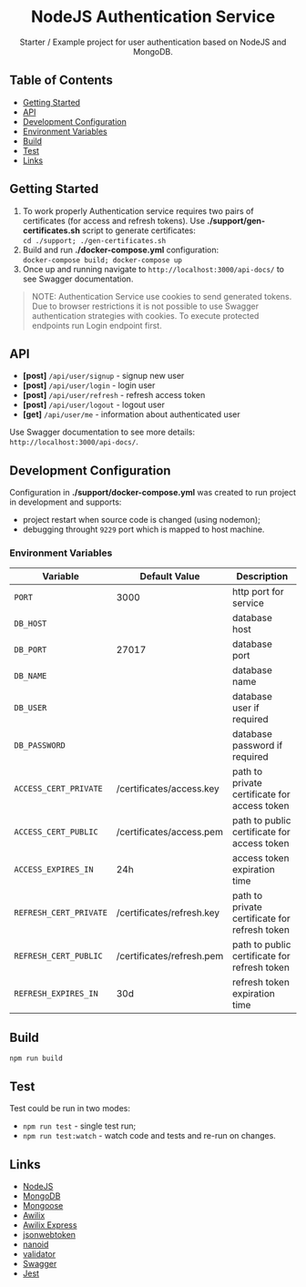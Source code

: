 <h1 align="center">NodeJS Authentication Service</h1>


<p align="center">Starter / Example project for user authentication based on NodeJS and MongoDB.</p>


## Table of Contents
- [Getting Started](#getting-started)
- [API](#api)
- [Development Configuration](#development-configuration)
- [Environment Variables](#environment-variables)
- [Build](#build)
- [Test](#test)
- [Links](#links)


## Getting Started

1. To work properly Authentication service requires two pairs of certificates (for access and refresh tokens). Use **./support/gen-certificates.sh** script to generate certificates:\
``cd ./support; ./gen-certificates.sh``
2. Build and run **./docker-compose.yml** configuration:\
``docker-compose build; docker-compose up``
3. Once up and running navigate to ``http://localhost:3000/api-docs/`` to see Swagger documentation.

> NOTE: Authentication Service use cookies to send generated tokens. Due to browser restrictions it is not possible to use Swagger authentication strategies with cookies. To execute protected endpoints run Login endpoint first.


## API

- **[post]** ``/api/user/signup``  - signup new user
- **[post]** ``/api/user/login`` - login user
- **[post]** ``/api/user/refresh`` - refresh access token
- **[post]** ``/api/user/logout`` - logout user
- **[get]** ``/api/user/me`` - information about authenticated user

Use Swagger documentation to see more details: ``http://localhost:3000/api-docs/``.


## Development Configuration

Configuration in **./support/docker-compose.yml** was created to run project in development and supports:
- project restart when source code is changed (using nodemon);
- debugging throught ``9229`` port which is mapped to host machine.


### Environment Variables

| Variable                  | Default Value               | Description                                    |
|---------------------------|-----------------------------|------------------------------------------------|
| ``PORT``                  | 3000                        | http port for service                          |
| ``DB_HOST``               |                             | database host                                  |
| ``DB_PORT``               | 27017                       | database port                                  |
| ``DB_NAME``               |                             | database name                                  |
| ``DB_USER``               |                             | database user if required                      |
| ``DB_PASSWORD``           |                             | database password if required                  |
| ``ACCESS_CERT_PRIVATE``   | /certificates/access.key    | path to private certificate for access token   |
| ``ACCESS_CERT_PUBLIC``    | /certificates/access.pem    | path to public certificate for access token    |
| ``ACCESS_EXPIRES_IN``     | 24h                         | access token expiration time                   |
| ``REFRESH_CERT_PRIVATE``  | /certificates/refresh.key   | path to private certificate for refresh token  |
| ``REFRESH_CERT_PUBLIC``   | /certificates/refresh.pem   | path to public certificate for refresh token   |
| ``REFRESH_EXPIRES_IN``    | 30d                         | refresh token expiration time                  |


## Build

``npm run build``


## Test

Test could be run in two modes:

- ``npm run test`` - single test run;
- ``npm run test:watch`` - watch code and tests and re-run on changes.


## Links
 - [NodeJS](https://nodejs.org/)
 - [MongoDB](https://www.mongodb.com/)
 - [Mongoose](https://mongoosejs.com/)
 - [Awilix](https://github.com/jeffijoe/awilix#readme)
 - [Awilix Express](https://github.com/talyssonoc/awilix-express)
 - [jsonwebtoken](https://www.npmjs.com/package/jsonwebtoken)
 - [nanoid](https://github.com/ai/nanoid)
 - [validator](https://www.npmjs.com/package/validator)
 - [Swagger](https://swagger.io/)
 - [Jest](https://jestjs.io/)
